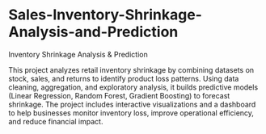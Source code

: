 # Sales-Inventory-Shrinkage-Analysis-and-Prediction

Inventory Shrinkage Analysis & Prediction

This project analyzes retail inventory shrinkage by combining datasets on stock, sales, and returns to identify product loss patterns. Using data cleaning, aggregation, and exploratory analysis, it builds predictive models (Linear Regression, Random Forest, Gradient Boosting) to forecast shrinkage. The project includes interactive visualizations and a dashboard to help businesses monitor inventory loss, improve operational efficiency, and reduce financial impact.
